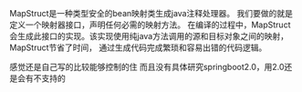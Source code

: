 MapStruct是一种类型安全的bean映射类生成java注释处理器。
我们要做的就是定义一个映射器接口，声明任何必需的映射方法。
在编译的过程中，MapStruct会生成此接口的实现。该实现使用纯java方法调用的源和目标对象之间的映射，MapStruct节省了时间，
通过生成代码完成繁琐和容易出错的代码逻辑。

感觉还是自己写的比较能够控制的住
而且没有具体研究springboot2.0，用2.0还是会有不支持的